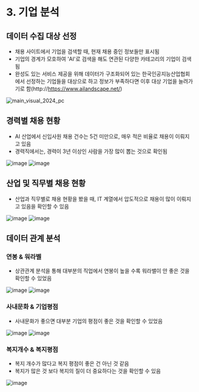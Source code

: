 # 3. 기업 분석
 ## 데이터 수집 대상 선정
- 채용 사이트에서 기업을 검색할 때, 현재 채용 중인 정보들만 표시됨
- 기업의 경계가 모호하여 'AI'로 검색을 해도 연관된 다양한 카테고리의 기업이 검색됨
- 완성도 있는 서비스 제공을 위해 데이터가 구조화되어 있는 한국인공지능산업협회에서 선정하는 기업들을 대상으로 하고
  정보가 부족하다면 이후 대상 기업을 늘려가기로 함(http://https://www.ailandscape.net/)
 
![main_visual_2024_pc](https://github.com/user-attachments/assets/a71ebe0c-be00-43af-b932-1afc973e18a5)

## 경력별 채용 현황
- AI 산업에서 신입사원 채용 건수는 5건 미만으로, 매우 적은 비율로 채용이 이뤄지고 있음
- 경력직에서는, 경력이 3년 이상인 사람을 가장 많이 뽑는 것으로 확인됨
  
![image](https://github.com/user-attachments/assets/5f33ba4e-dc71-4a17-afdf-6dff919328c8)
![image](https://github.com/user-attachments/assets/a233ca85-1673-4a47-ae11-a6f2f5404054)

## 산업 및 직무별 채용 현황 
- 산업과 직무별로 채용 현황을 봤을 때, IT 계열에서 압도적으로 채용이 많이 이뤄지고 있음을 확인할 수 있음
  
![image](https://github.com/user-attachments/assets/2712103b-2e9b-4609-bff6-ce2762e06275)
![image](https://github.com/user-attachments/assets/e1a4d420-d774-4bea-9aa2-c35758ae4d2e)

## 데이터 관계 분석
### 연봉 & 워라벨 
- 상관관계 분석을 통해 대부분의 직업에서 연봉이 높을 수록 워라밸이 안 좋은 것을 확인할 수 있었음
  
![image](https://github.com/user-attachments/assets/374abc89-faf6-41de-bf66-a4bd607c4dbb)
![image](https://github.com/user-attachments/assets/854c229f-d71f-41fa-9514-121bb3a8bb9b)

### 사내문화 & 기업평점
- 사내문화가 좋으면 대부분 기업의 평점이 좋은 것을 확인할 수 있었음
  
![image](https://github.com/user-attachments/assets/21a38b2f-7934-44d1-956c-e2e5f592a832)
![image](https://github.com/user-attachments/assets/854c229f-d71f-41fa-9514-121bb3a8bb9b)

### 복지개수 & 복지평점
- 복지 개수가 많다고 복지 평점이 좋은 건 아닌 것 같음
- 복지가 많은 것 보다 복지의 질이 더 중요하다는 것을 확인할 수 있음
  
![image](https://github.com/user-attachments/assets/12cd1e64-8685-45b4-8ea0-bc22f3ad9afa)
